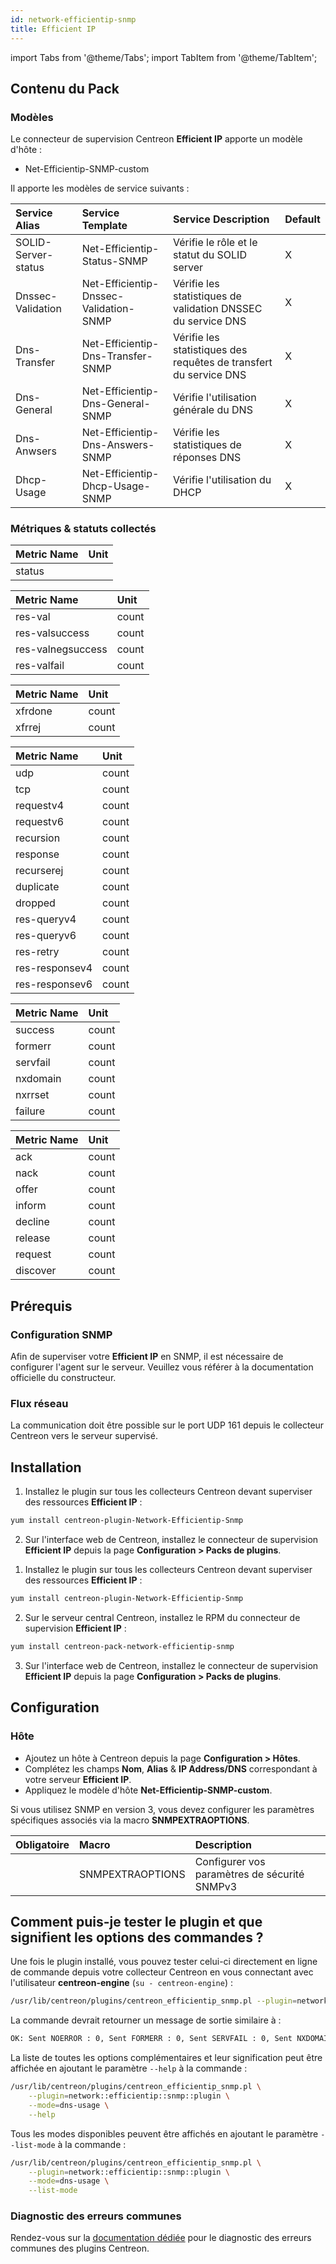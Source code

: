 ```yaml
---
id: network-efficientip-snmp
title: Efficient IP
---
```


import Tabs from '@theme/Tabs';
import TabItem from '@theme/TabItem';


## Contenu du Pack

### Modèles

Le connecteur de supervision Centreon **Efficient IP** apporte un modèle d'hôte :

* Net-Efficientip-SNMP-custom

Il apporte les modèles de service suivants :

| Service Alias       | Service Template                         | Service Description                                                | Default |
| :------------------ | :--------------------------------------- | :----------------------------------------------------------------- | :------ |
| SOLID-Server-status | Net-Efficientip-Status-SNMP              | Vérifie le rôle et le statut du SOLID server                       | X       |
| Dnssec-Validation   | Net-Efficientip-Dnssec-Validation-SNMP   | Vérifie les statistiques de validation DNSSEC du service DNS       | X       |
| Dns-Transfer        | Net-Efficientip-Dns-Transfer-SNMP        | Vérifie les statistiques des requêtes de transfert du service DNS  | X       |
| Dns-General         | Net-Efficientip-Dns-General-SNMP         | Vérifie l'utilisation générale du DNS                              | X       |
| Dns-Anwsers         | Net-Efficientip-Dns-Answers-SNMP         | Vérifie les statistiques de réponses DNS                           | X       |
| Dhcp-Usage          | Net-Efficientip-Dhcp-Usage-SNMP          | Vérifie l'utilisation du DHCP                                      | X       |

### Métriques & statuts collectés

<Tabs groupId="sync">
<TabItem value="SOLID-Server-status" label="SOLID-Server-status">

| Metric Name | Unit |
| :---------- | :--- |
| status      |      |

</TabItem>
<TabItem value="Dnssec-Validation" label="Dnssec-Validation">

| Metric Name             | Unit  |
| :---------------------- | :---- |
| res-val                 | count |
| res-valsuccess          | count |
| res-valnegsuccess       | count |
| res-valfail             | count |

</TabItem>
<TabItem value="Dns-Transfer" label="Dns-Transfer">

| Metric Name  | Unit  |
| :----------- | :---- |
| xfrdone      | count |
| xfrrej       | count |

</TabItem>
<TabItem value="Dns-General" label="Dns-General">

| Metric Name     | Unit  |
| :-------------- | :---- |
| udp             | count |
| tcp             | count |
| requestv4       | count |
| requestv6       | count |
| recursion       | count |
| response        | count |
| recurserej      | count |
| duplicate       | count |
| dropped         | count |
| res-queryv4     | count |
| res-queryv6     | count |
| res-retry       | count |
| res-responsev4  | count |
| res-responsev6  | count |

</TabItem>
<TabItem value="Dns-Anwsers" label="Dns-Anwsers">

| Metric Name     | Unit  |
| :-------------- | :---- |
| success         | count |
| formerr         | count |
| servfail        | count |
| nxdomain        | count |
| nxrrset         | count |
| failure         | count |

</TabItem>
<TabItem value="Dhcp-Usage" label="Dhcp-Usage">

| Metric Name     | Unit  |
| :-------------- | :---- |
| ack             | count |
| nack            | count |
| offer           | count |
| inform          | count |
| decline         | count |
| release         | count |
| request         | count |
| discover        | count |

</TabItem>
</Tabs>

## Prérequis

### Configuration SNMP

Afin de superviser votre **Efficient IP** en SNMP,  il est nécessaire de configurer l'agent sur le serveur. Veuillez vous référer à la documentation officielle du constructeur.

### Flux réseau

La communication doit être possible sur le port UDP 161 depuis le collecteur
Centreon vers le serveur supervisé.

## Installation

<Tabs groupId="sync">
<TabItem value="Online License" label="Online License">

1. Installez le plugin sur tous les collecteurs Centreon devant superviser des ressources **Efficient IP** :

```bash
yum install centreon-plugin-Network-Efficientip-Snmp
```

2. Sur l'interface web de Centreon, installez le connecteur de supervision **Efficient IP** depuis la page **Configuration > Packs de plugins**.

</TabItem>
<TabItem value="Offline License" label="Offline License">

1. Installez le plugin sur tous les collecteurs Centreon devant superviser des ressources **Efficient IP** :

```bash
yum install centreon-plugin-Network-Efficientip-Snmp
```

2. Sur le serveur central Centreon, installez le RPM du connecteur de supervision **Efficient IP** :

```bash
yum install centreon-pack-network-efficientip-snmp
```

3. Sur l'interface web de Centreon, installez le connecteur de supervision **Efficient IP** depuis la page **Configuration > Packs de plugins**.

</TabItem>
</Tabs>

## Configuration

### Hôte

* Ajoutez un hôte à Centreon depuis la page **Configuration > Hôtes**.
* Complétez les champs **Nom**, **Alias** & **IP Address/DNS** correspondant à votre serveur **Efficient IP**.
* Appliquez le modèle d'hôte **Net-Efficientip-SNMP-custom**.

Si vous utilisez SNMP en version 3, vous devez configurer les paramètres
spécifiques associés via la macro **SNMPEXTRAOPTIONS**.

| Obligatoire | Macro            | Description                                  |
| :---------- | :--------------- | :------------------------------------------- |
|             | SNMPEXTRAOPTIONS | Configurer vos paramètres de sécurité SNMPv3 |

## Comment puis-je tester le plugin et que signifient les options des commandes ?

Une fois le plugin installé, vous pouvez tester celui-ci directement en ligne
de commande depuis votre collecteur Centreon en vous connectant avec
l'utilisateur **centreon-engine** (`su - centreon-engine`) :

```bash
/usr/lib/centreon/plugins/centreon_efficientip_snmp.pl --plugin=network::efficientip::snmp::plugin --mode=dns-usage --hostname=10.0.0.1 --snmp-version='2c' --snmp-community='my-community'   --filter-counters='^(success|formerr|servfail|nxdomain|nxrrset|failure)$' --warning-udp='' --critical-udp='' --warning-tcp='' --critical-tcp='' --warning-requestv4='' --critical-requestv4='' --warning-requestv6='' --critical-requestv6='' --warning-recursion='' --critical-recursion='' --warning-response='' --critical-response='' --warning-recurserej='' --critical-recurserej='' --warning-duplicate='' --critical-duplicate='' --warning-dropped='' --critical-dropped='' --warning-res-queryv4='' --critical-res-queryv4='' --warning-res-queryv6='' --critical-res-queryv6='' --warning-res-retry='' --critical-res-retry='' --warning-res-responsev4='' --critical-res-responsev4='' --warning-res-responsev6='' --critical-res-responsev6='' --warning-success='' --critical-success='' --warning-formerr='' --critical-formerr='' --warning-servfail='' --critical-servfail='' --warning-nxdomain='' --critical-nxdomain='' --warning-nxrrset='' --critical-nxrrset='' --warning-failure='' --critical-failure='' --warning-xfrdone='' --critical-xfrdone='' --warning-xfrrej='' --critical-xfrrej='' --warning-res-val='' --critical-res-val='' --warning-res-valsuccess='' --critical-res-valsuccess='' --warning-res-valnegsuccess='' --critical-res-valnegsuccess='' --warning-res-valfail='' --critical-res-valfail='' 
```

La commande devrait retourner un message de sortie similaire à :

```bash
OK: Sent NOERROR : 0, Sent FORMERR : 0, Sent SERVFAIL : 0, Sent NXDOMAIN : 0, Sent nxrrset : 0, Sent Other failure : 0 | 'success'=0;;;0; 'formerr'=0;;;0; 'servfail'=0;;;0; 'nxdomain'=0;;;0; 'nxrrset'=0;;;0; 'failure'=0;;;0; 
```

La liste de toutes les options complémentaires et leur signification peut être
affichée en ajoutant le paramètre `--help` à la commande :

```bash
/usr/lib/centreon/plugins/centreon_efficientip_snmp.pl \
    --plugin=network::efficientip::snmp::plugin \
    --mode=dns-usage \
    --help
```

Tous les modes disponibles peuvent être affichés en ajoutant le paramètre
`--list-mode` à la commande :

```bash
/usr/lib/centreon/plugins/centreon_efficientip_snmp.pl \
    --plugin=network::efficientip::snmp::plugin \
    --mode=dns-usage \
    --list-mode
```

### Diagnostic des erreurs communes

Rendez-vous sur la [documentation dédiée](../getting-started/how-to-guides/troubleshooting-plugins.md)
pour le diagnostic des erreurs communes des plugins Centreon.

